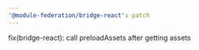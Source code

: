 ```yaml
---
'@module-federation/bridge-react': patch
---
```


fix(bridge-react): call preloadAssets after getting assets
